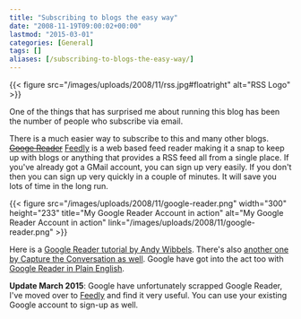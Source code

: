 ```yaml
---
title: "Subscribing to blogs the easy way"
date: "2008-11-19T09:00:02+00:00"
lastmod: "2015-03-01"
categories: [General]
tags: []
aliases: [/subscribing-to-blogs-the-easy-way/]
---
```


{{< figure src="/images/uploads/2008/11/rss.jpg#floatright" alt="RSS Logo" >}}

One of the things that has surprised me about running this blog has been the number of people who subscribe via email.

There is a much easier way to subscribe to this and many other blogs. <del>[Googe Reader](http://www.google.com/reader)</del> [Feedly](https://feedly.com/) is a web based feed reader making it a snap to keep up with blogs or anything that provides a RSS feed all from a single place. If you've already got a GMail account, you can sign up very easily. If you don't then you can sign up very quickly in a couple of minutes. It will save you lots of time in the long run.

{{< figure src="/images/uploads/2008/11/google-reader.png" width="300" height="233" title="My Google Reader Account in action" alt="My Google Reader Account in action" link="/images/uploads/2008/11/google-reader.png" >}}

Here is a [Google Reader tutorial by Andy Wibbels](http://www.andywibbels.com/flash/google_reader.htm). There's also [another one by Capture the Conversation as well](http://uk.youtube.com/watch?v=65iL0Q97RCg). Google have got into the act too with [Google Reader in Plain English](http://uk.youtube.com/watch?v=VSPZ2Uu_X3Y).

**Update March 2015**: Google have unfortunately scrapped Google Reader, I've moved over to [Feedly](http://feedly.com/) and find it very useful. You can use your existing Google account to sign-up as well.
